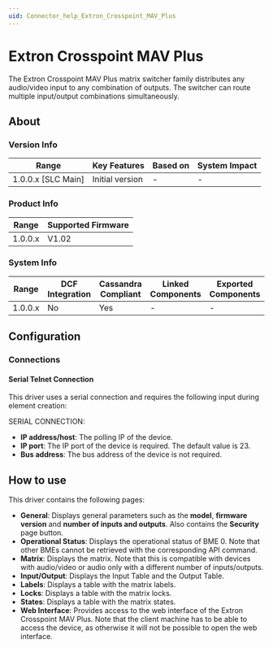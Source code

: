 ```yaml
---
uid: Connector_help_Extron_Crosspoint_MAV_Plus
---
```


# Extron Crosspoint MAV Plus

The Extron Crosspoint MAV Plus matrix switcher family distributes any audio/video input to any combination of outputs.
The switcher can route multiple input/output combinations simultaneously.

## About

### Version Info

| **Range**            | **Key Features** | **Based on** | **System Impact** |
|----------------------|------------------|--------------|-------------------|
| 1.0.0.x \[SLC Main\] | Initial version  | \-           | \-                |

### Product Info

| **Range** | **Supported Firmware** |
|-----------|------------------------|
| 1.0.0.x   | V1.02                  |

### System Info

| **Range** | **DCF Integration** | **Cassandra Compliant** | **Linked Components** | **Exported Components** |
|-----------|---------------------|-------------------------|-----------------------|-------------------------|
| 1.0.0.x   | No                  | Yes                     | \-                    | \-                      |

## Configuration

### Connections

#### Serial Telnet Connection

This driver uses a serial connection and requires the following input during element creation:

SERIAL CONNECTION:

- **IP address/host**: The polling IP of the device.
- **IP port**: The IP port of the device is required. The default value is 23.
- **Bus address**: The bus address of the device is not required.

## How to use

This driver contains the following pages:

- **General**: Displays general parameters such as the **model**, **firmware version** and **number of inputs and outputs**. Also contains the **Security** page button.
- **Operational Status**: Displays the operational status of BME 0. Note that other BMEs cannot be retrieved with the corresponding API command.
- **Matrix**: Displays the matrix. Note that this is compatible with devices with audio/video or audio only with a different number of inputs/outputs.
- **Input/Output**: Displays the Input Table and the Output Table.
- **Labels**: Displays a table with the matrix labels.
- **Locks**: Displays a table with the matrix locks.
- **States**: Displays a table with the matrix states.
- **Web Interface**: Provides access to the web interface of the Extron Crosspoint MAV Plus. Note that the client machine has to be able to access the device, as otherwise it will not be possible to open the web interface.
